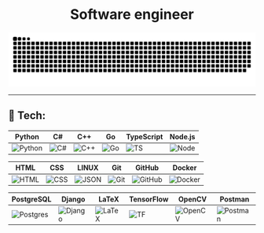<h1 align="center">Software engineer</h1>

<p align="center">
  <img src="https://raw.githubusercontent.com/Platane/snk/output/github-contribution-grid-snake-dark.svg" alt="snake animation" />
</p>


---

## 🎨 Tech:

| Python | C# | C++ | Go | TypeScript | Node.js |
|--------|----|-----|----|------------|---------|
| ![Python](https://skillicons.dev/icons?i=python) | ![C#](https://skillicons.dev/icons?i=cs) | ![C++](https://skillicons.dev/icons?i=cpp) | ![Go](https://skillicons.dev/icons?i=go) | ![TS](https://skillicons.dev/icons?i=ts) | ![Node](https://skillicons.dev/icons?i=nodejs) |

| HTML | CSS | LINUX | Git | GitHub | Docker |
|------|-----|------|-----|--------|--------|
| ![HTML](https://skillicons.dev/icons?i=html) | ![CSS](https://skillicons.dev/icons?i=css) | ![JSON](https://skillicons.dev/icons?i=linux) | ![Git](https://skillicons.dev/icons?i=git) | ![GitHub](https://skillicons.dev/icons?i=github) | ![Docker](https://skillicons.dev/icons?i=docker) |

| PostgreSQL | Django | LaTeX | TensorFlow | OpenCV | Postman |
|------------|--------|-------|------------|--------|---------|
| ![Postgres](https://skillicons.dev/icons?i=postgres) | ![Django](https://skillicons.dev/icons?i=django) | ![LaTeX](https://skillicons.dev/icons?i=latex) | ![TF](https://skillicons.dev/icons?i=tensorflow) | ![OpenCV](https://skillicons.dev/icons?i=opencv) | ![Postman](https://skillicons.dev/icons?i=postman) |



